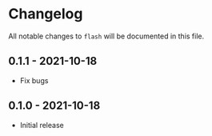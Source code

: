 # Changelog

All notable changes to `flash` will be documented in this file.

## 0.1.1 - 2021-10-18

- Fix bugs

## 0.1.0 - 2021-10-18

- Initial release
